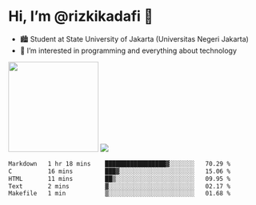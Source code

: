 # Hi, I’m @rizkikadafi 👋
- 🏙 Student at State University of Jakarta (Universitas Negeri Jakarta)
- 👀 I’m interested in programming and everything about technology
<img height="180em" src="https://github-readme-stats.vercel.app/api?username=rizkikadafi&show_icons=true&hide_border=true&&count_private=true&include_all_commits=true" />
<img src="https://github-readme-stats.vercel.app/api/top-langs/?username=rizkikadafi&show_icons=true&hide_border=true&&count_private=true&include_all_commits=true" />

<!--START_SECTION:waka-->

```txt
Markdown   1 hr 18 mins    █████████████████▓░░░░░░░   70.29 %
C          16 mins         ███▓░░░░░░░░░░░░░░░░░░░░░   15.06 %
HTML       11 mins         ██▒░░░░░░░░░░░░░░░░░░░░░░   09.95 %
Text       2 mins          ▓░░░░░░░░░░░░░░░░░░░░░░░░   02.17 %
Makefile   1 min           ▒░░░░░░░░░░░░░░░░░░░░░░░░   01.68 %
```

<!--END_SECTION:waka-->

<!---
rizkikadafi/rizkikadafi is a ✨ special ✨ repository because its `README.md` (this file) appears on your GitHub profile.
You can click the Preview link to take a look at your changes.
--->
